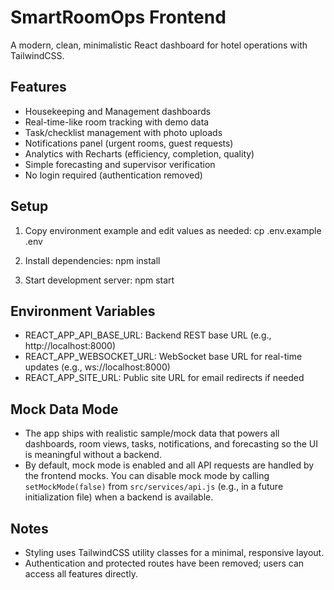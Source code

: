 # SmartRoomOps Frontend

A modern, clean, minimalistic React dashboard for hotel operations with TailwindCSS.

## Features
- Housekeeping and Management dashboards
- Real-time-like room tracking with demo data
- Task/checklist management with photo uploads
- Notifications panel (urgent rooms, guest requests)
- Analytics with Recharts (efficiency, completion, quality)
- Simple forecasting and supervisor verification
- No login required (authentication removed)

## Setup
1. Copy environment example and edit values as needed:
   cp .env.example .env

2. Install dependencies:
   npm install

3. Start development server:
   npm start

## Environment Variables
- REACT_APP_API_BASE_URL: Backend REST base URL (e.g., http://localhost:8000)
- REACT_APP_WEBSOCKET_URL: WebSocket base URL for real-time updates (e.g., ws://localhost:8000)
- REACT_APP_SITE_URL: Public site URL for email redirects if needed

## Mock Data Mode
- The app ships with realistic sample/mock data that powers all dashboards, room views, tasks, notifications, and forecasting so the UI is meaningful without a backend.
- By default, mock mode is enabled and all API requests are handled by the frontend mocks. You can disable mock mode by calling `setMockMode(false)` from `src/services/api.js` (e.g., in a future initialization file) when a backend is available.

## Notes
- Styling uses TailwindCSS utility classes for a minimal, responsive layout.
- Authentication and protected routes have been removed; users can access all features directly.
